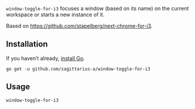 `window-toggle-for-i3` focuses a window (based on its name) on the current
workspace or starts a new instance of it.

Based on <https://github.com/stapelberg/next-chrome-for-i3>.

## Installation

If you haven’t already, [install Go](https://golang.org/dl/).

```shell
go get -u github.com/sagittarius-a/window-toggle-for-i3
```

## Usage

```shell
window-toggle-for-i3
```
